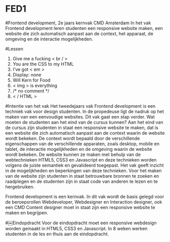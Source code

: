 FED1
====

#Frontend development, 2e jaars kernvak CMD Amsterdam
In het vak Frontend development leren studenten een responsive website maken, een website die zich automatisch aanpast aan de context, het apparaat, de omgeving en de interactie mogelijkheden.

#Lessen
1. Give me a fucking < br / > 
2. You are the CSS to my HTML
3. I’ve got < em >
4. Display: none
5. Will Kern for Food
6. < img > is everything
7. /* no comment */
8. < / HTML >

#Intentie van het vak
Het tweedejaars vak Frontend development is een techniek vak voor design studenten. In de propedeuse ligt de nadruk op het maken van een eenvoudige websites. Dit vak gaat een stap verder. 
Wat moeten de studenten aan het eind van de cursus kunnen? Aan het eind van de cursus zijn studenten in staat een responsive website te maken, dat is een website die zich automatisch aanpast aan de context waarin de website wordt bekeken. De context wordt bepaald door de verschillende eigenschappen van de verschillende apparaten, zoals desktop, mobile en tablet, de interactie mogelijkheden en de omgeving waarin de website wordt bekeken. De website kunnen ze maken met behulp van de webtechnieken HTML5, CSS3 en Javascript en deze technieken worden volgens de juiste semantiek en gevalideerd toegepast.  Het vak geeft inzicht in de mogelijkheden en beperkingen van deze technieken. Voor het maken van de website zijn studenten in staat betrouwbare bronnen te zoeken en raadplegen en de studenten zijn in staat code van anderen te lezen en te hergebruiken.

Frontend development is een kernvak. In dit vak wordt de basis gelegd voor de beroepsrollen Webdeveloper, Webdesigner en Interaction designer, ook een CMD Content designer moet in staat zijn een responsive website te maken en begrijpen.

#￼Eindopdracht
Voor de eindopdracht moet een responsive webdesign worden gemaakt in HTML5, CSS3 en Javascript. In 8 weken werken studenten in de les en thuis aan de eindopdracht. 
